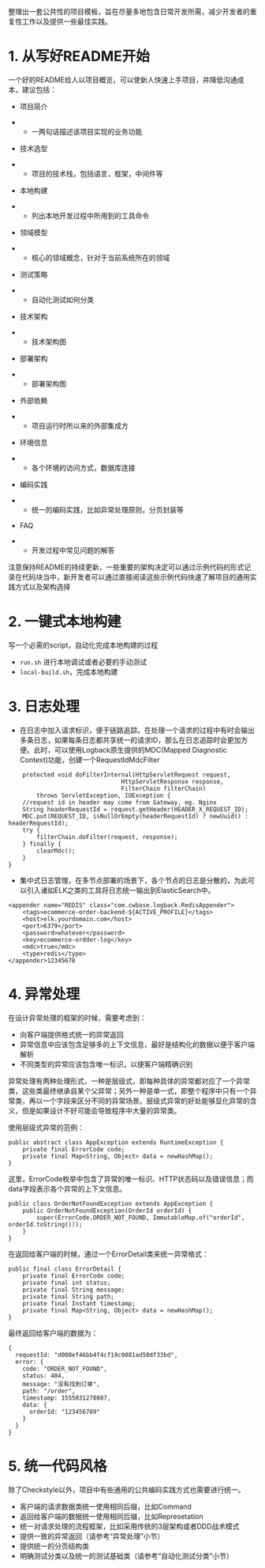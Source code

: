 整理出一套公共性的项目模板，旨在尽量多地包含日常开发所需，减少开发者的重复性工作以及提供一些最佳实践。



# 1. 从写好README开始

一个好的README给人以项目概览，可以使新人快速上手项目，并降低沟通成本，建议包括：

- 项目简介

- - 一两句话描述该项目实现的业务功能

- 技术选型

- - 项目的技术栈，包括语言，框架，中间件等

- 本地构建

- - 列出本地开发过程中所用到的工具命令

- 领域模型

- - 核心的领域概念，针对于当前系统所在的领域

- 测试策略

- - 自动化测试如何分类

- 技术架构

- - 技术架构图

- 部署架构

- - 部署架构图

- 外部依赖

- - 项目运行时所以来的外部集成方

- 环境信息

- - 各个环境的访问方式，数据库连接

- 编码实践

- - 统一的编码实践，比如异常处理原则，分页封装等

- FAQ

- - 开发过程中常见问题的解答

注意保持README的持续更新，一些重要的架构决定可以通过示例代码的形式记录在代码块当中，新开发者可以通过直接阅读这些示例代码快速了解项目的通用实践方式以及架构选择

# 2. 一键式本地构建

写一个必需的script，自动化完成本地构建的过程

- `run.sh` 进行本地调试或者必要的手动测试
- `local-build.sh`，完成本地构建

# 3. 日志处理

- 在日志中加入请求标识，便于链路追踪。在处理一个请求的过程中有时会输出多条日志，如果每条日志都共享统一的请求ID，那么在日志追踪时会更加方便。此时，可以使用Logback原生提供的MDC(Mapped Diagnostic Context)功能，创建一个RequestIdMdcFilter

```
    protected void doFilterInternal(HttpServletRequest request,
                                HttpServletResponse response,
                                FilterChain filterChain)
        throws ServletException, IOException {
    //request id in header may come from Gateway, eg. Nginx
    String headerRequestId = request.getHeader(HEADER_X_REQUEST_ID);
    MDC.put(REQUEST_ID, isNullOrEmpty(headerRequestId) ? newUuid() : headerRequestId);
    try {
        filterChain.doFilter(request, response);
    } finally {
        clearMdc();
    }
}
```

- 集中式日志管理，在多节点部署的场景下，各个节点的日志是分散的，为此可以引入诸如ELK之类的工具将日志统一输出到ElasticSearch中。

```
<appender name="REDIS" class="com.cwbase.logback.RedisAppender">
    <tags>ecommerce-order-backend-${ACTIVE_PROFILE}</tags>
    <host>elk.yourdomain.com</host>
    <port>6379</port>
    <password>whatever</password>
    <key>ecommerce-ordder-log</key>
    <mdc>true</mdc>
    <type>redis</type>
</appender>12345678
```

# 4. 异常处理

在设计异常处理的框架的时候，需要考虑到：

- 向客户端提供格式统一的异常返回
- 异常信息中应该包含足够多的上下文信息，最好是结构化的数据以便于客户端解析
- 不同类型的异常应该包含唯一标识，以便客户端精确识别

异常处理有两种处理形式，一种是层级式，即每种具体的异常都对应了一个异常类，这些类最终继承自某个父异常；另外一种是单一式，即整个程序中只有一个异常类，再以一个字段来区分不同的异常场景。层级式异常的好处能够显化异常的含义，但是如果设计不好可能会导致程序中大量的异常类。

使用层级式异常的范例：

```
public abstract class AppException extends RuntimeException {
    private final ErrorCode code;
    private final Map<String, Object> data = newHashMap();
}
```

这里，ErrorCode枚举中包含了异常的唯一标识、HTTP状态码以及错误信息；而data字段表示各个异常的上下文信息。

```
public class OrderNotFoundException extends AppException {
    public OrderNotFoundException(OrderId orderId) {
        super(ErrorCode.ORDER_NOT_FOUND, ImmutableMap.of("orderId", orderId.toString()));
    }
}
```

在返回给客户端的时候，通过一个ErrorDetail类来统一异常格式：

```
public final class ErrorDetail {
    private final ErrorCode code;
    private final int status;
    private final String message;
    private final String path;
    private final Instant timestamp;
    private final Map<String, Object> data = newHashMap();
}
```

最终返回给客户端的数据为：

```
{
  requestId: "d008ef46bb4f4cf19c9081ad50df33bd",
  error: {
    code: "ORDER_NOT_FOUND",
    status: 404,
    message: "没有找到订单",
    path: "/order",
    timestamp: 1555031270087,
    data: {
      orderId: "123456789"
    }
  }
}
```

# 5. 统一代码风格

除了Checkstyle以外，项目中有些通用的公共编码实践方式也需要进行统一。

- 客户端的请求数据类统一使用相同后缀，比如Command
- 返回给客户端的数据统一使用相同后缀，比如Represetation
- 统一对请求处理的流程框架，比如采用传统的3层架构或者DDD战术模式
- 提供一致的异常返回（请参考“异常处理”小节）
- 提供统一的分页结构类
- 明确测试分类以及统一的测试基础类（请参考“自动化测试分类”小节）